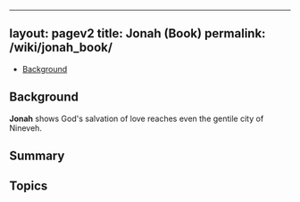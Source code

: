  ---
layout: pagev2
title: Jonah (Book)
permalink: /wiki/jonah_book/
---
- [Background](#background)

## Background

**Jonah** shows God's salvation of love reaches even the gentile city of Nineveh. 

## Summary

## Topics

